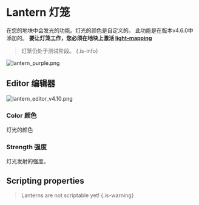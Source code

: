 # Lantern 灯笼

在您的地块中会发光的功能。灯光的颜色是自定义的。
此功能是在版本v4.6.0中添加的。
**要让灯笼工作，您必须在地块上激活 [light-mapping](https://wiki.cryptovoxels.com/Parcels/light-map)**

> 灯笼仍处于测试阶段。
{.is-info}

![lantern_purple.png](https://wiki.cryptovoxels.com/lantern_purple.png)


## Editor 编辑器
![lantern_editor_v4.10.png](https://wiki.cryptovoxels.com/lantern_editor_v4.10.png)

### Color 颜色

灯光的颜色

### Strength 强度

灯光发射的强度。

## Scripting properties

> Lanterns are not scriptable yet!
{.is-warning}

